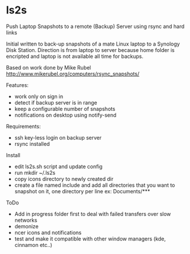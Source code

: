 # ls2s
Push Laptop Snapshots to a remote (Backup) Server using rsync and hard links

Initial written to back-up snapshots of a mate Linux laptop to a Synology Disk Station.
Direction is from laptop to server because home folder is encripted and laptop is not
available all time for backups.

Based on work done by Mike Rubel http://www.mikerubel.org/computers/rsync_snapshots/

Features:
- work only on sign in
- detect if backup server is in range
- keep a configurable number of snapshots
- notifications on desktop using notify-send

Requirements:
- ssh key-less login on backup server
- rsync installed

Install
- edit ls2s.sh script and update config
- run mkdir ~/.ls2s
- copy icons directory to newly created dir
- create a file named include and add all
   directories that you want to snapshot on it, one directory per line
   ex: Documents/***

ToDo
- Add in progress folder first to deal with failed transfers over slow networks
- demonize
- ncer icons and notifications
- test and make it compatible with other window managers (kde, cinnamon etc..)

